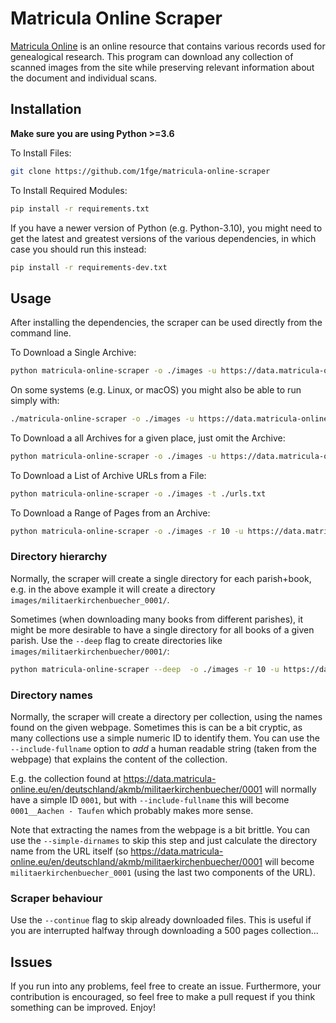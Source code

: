 # Matricula Online Scraper
[Matricula Online](https://data.matricula-online.eu/) is an online resource that contains various records used for genealogical research. This program can download any collection of scanned images from the site while preserving relevant information about the document and individual scans.
## Installation
**Make sure you are using Python >=3.6**

To Install Files:
```sh
git clone https://github.com/1fge/matricula-online-scraper
```
To Install Required Modules:
```sh
pip install -r requirements.txt
```

If you have a newer version of Python (e.g. Python-3.10),
you might need to get the latest and greatest versions of the various dependencies,
in which case you should run this instead:

```sh
pip install -r requirements-dev.txt
```


## Usage
After installing the dependencies, the scraper can be used directly from the command line.

To Download a Single Archive:
```sh
python matricula-online-scraper -o ./images -u https://data.matricula-online.eu/en/deutschland/akmb/militaerkirchenbuecher/0001
```

On some systems (e.g. Linux, or macOS) you might also be able to run simply with:
```sh
./matricula-online-scraper -o ./images -u https://data.matricula-online.eu/en/deutschland/akmb/militaerkirchenbuecher/0001
```


To Download a all Archives for a given place, just omit the Archive:
```sh
python matricula-online-scraper -o ./images -u https://data.matricula-online.eu/en/deutschland/akmb/militaerkirchenbuecher
```
To Download a List of Archive URLs from a File:
```sh
python matricula-online-scraper -o ./images -t ./urls.txt
```
To Download a Range of Pages from an Archive:
```sh
python matricula-online-scraper -o ./images -r 10 -u https://data.matricula-online.eu/en/deutschland/akmb/militaerkirchenbuecher/0001
```

### Directory hierarchy
Normally, the scraper will create a single directory for each parish+book, e.g. in the above example it will create a directory `images/militaerkirchenbuecher_0001/`.

Sometimes (when downloading many books from different parishes), it might be more desirable to have a single directory for all books of a given parish. Use the `--deep` flag to create directories like `images/militaerkirchenbuecher/0001/`:

```sh
python matricula-online-scraper --deep  -o ./images -r 10 -u https://data.matricula-online.eu/en/deutschland/akmb/militaerkirchenbuecher/0001
```

### Directory names
Normally, the scraper will create a directory per collection, using the names found on the given webpage.
Sometimes this is can be a bit cryptic, as many collections use a simple numeric ID to identify them.
You can use the `--include-fullname` option to *add* a human readable string (taken from the webpage) that explains the content of the collection.

E.g. the collection found at https://data.matricula-online.eu/en/deutschland/akmb/militaerkirchenbuecher/0001 will normally have a simple ID `0001`, but with `--include-fullname` this will become `0001__Aachen - Taufen` which probably makes more sense.

Note that extracting the names from the webpage is a bit brittle. You can use the `--simple-dirnames` to skip this step and just calculate the directory name from the URL itself
(so https://data.matricula-online.eu/en/deutschland/akmb/militaerkirchenbuecher/0001 will become `militaerkirchenbuecher_0001` (using the last two components of the URL).

### Scraper behaviour
Use the `--continue` flag to skip already downloaded files.
This is useful if you are interrupted halfway through downloading a 500 pages collection...

## Issues
If you run into any problems, feel free to create an issue. Furthermore, your contribution is encouraged, so feel free to make a pull request if you think something can be improved. Enjoy!
